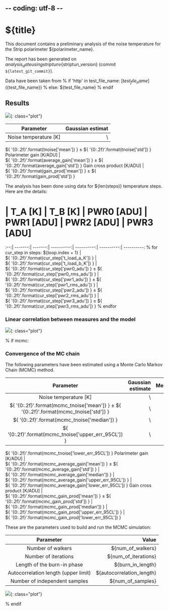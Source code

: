 ## -- coding: utf-8 --

<h1>${title}</h1>

This document contains a preliminary analysis of the noise temperature for
the Strip polarimeter ${polarimeter_name}.

The report has been generated on ${analysis_date} using striptun
v${striptun_version} (commit `${latest_git_commit}`).

Data have been taken from
% if 'http' in test_file_name:
[${test_file_name}](${test_file_name})
% else:
${test_file_name}
% endif

<h2>Results</h2>

![](temperature_timestream.svg){: class="plot"}

  Parameter | Gaussian estimat
:----------:| -----------------:
Noise temperature [K] | \
   ${ '{0:.2f}'.format(tnoise['mean']) } ± ${ '{0:.2f}'.format(tnoise['std']) }
Polarimeter gain [K/ADU] | \
   ${ '{0:.2f}'.format(average_gain['mean']) } ± ${ '{0:.2f}'.format(average_gain['std']) }
Gain cross product [K/ADU] | \
   ${ '{0:.2f}'.format(gain_prod['mean']) } ± ${ '{0:.2f}'.format(gain_prod['std']) }

The analysis has been done using data for ${len(steps)} temperature steps. Here are the details:

#   | T_A [K] | T_B [K] | PWR0 [ADU] | PWR1 [ADU] | PWR2 [ADU] | PWR3 [ADU]
:--:| -------:| -------:| ----------:| ----------:| ----------:| ----------:
    % for cur_step in steps:
${loop.index + 1} | \
${ '{0:.2f}'.format(cur_step['t_load_a_K']) } | \
${ '{0:.2f}'.format(cur_step['t_load_b_K']) } | \
${ '{0:.2f}'.format(cur_step['pwr0_adu']) } ± ${ '{0:.2f}'.format(cur_step['pwr0_rms_adu']) } | \
${ '{0:.2f}'.format(cur_step['pwr1_adu']) } ± ${ '{0:.2f}'.format(cur_step['pwr1_rms_adu']) } | \
${ '{0:.2f}'.format(cur_step['pwr2_adu']) } ± ${ '{0:.2f}'.format(cur_step['pwr2_rms_adu']) } | \
${ '{0:.2f}'.format(cur_step['pwr3_adu']) } ± ${ '{0:.2f}'.format(cur_step['pwr3_rms_adu']) }
    % endfor

<h3>Linear correlation between measures and the model</h3>

![](tnoise_linear_correlation.svg){: class="plot"}

% if mcmc:

<h3>Convergence of the MC chain</h3>

The following parameters have been estimated using a Monte Carlo Markov Chain (MCMC) method.

  Parameter | Gaussian estimate | Median | Upper error | Lower error 
:----------:| -----------------:| ------:| ----------: | -----------:
Noise temperature [K] | \
   ${ '{0:.2f}'.format(mcmc_tnoise['mean']) } ± ${ '{0:.2f}'.format(mcmc_tnoise['std']) } | \
   ${ '{0:.2f}'.format(mcmc_tnoise['median']) } | \
   ${ '{0:.2f}'.format(mcmc_tnoise['upper_err_95CL']) } | \
   ${ '{0:.2f}'.format(mcmc_tnoise['lower_err_95CL']) }
Polarimeter gain [K/ADU] | \
   ${ '{0:.2f}'.format(mcmc_average_gain['mean']) } ± ${ '{0:.2f}'.format(mcmc_average_gain['std']) } | \
   ${ '{0:.2f}'.format(mcmc_average_gain['median']) } | \
   ${ '{0:.2f}'.format(mcmc_average_gain['upper_err_95CL']) } | \
   ${ '{0:.2f}'.format(mcmc_average_gain['lower_err_95CL']) }
Gain cross product [K/ADU] | \
   ${ '{0:.2f}'.format(mcmc_gain_prod['mean']) } ± ${ '{0:.2f}'.format(mcmc_gain_prod['std']) } | \
   ${ '{0:.2f}'.format(mcmc_gain_prod['median']) } | \
   ${ '{0:.2f}'.format(mcmc_gain_prod['upper_err_95CL']) } | \
   ${ '{0:.2f}'.format(mcmc_gain_prod['lower_err_95CL']) }


These are the parameters used to build and run the MCMC simulation:

Parameter | Value
:--------:| ----:
Number of walkers | ${num_of_walkers}
Number of iterations | ${num_of_iterations}
Length of the burn-in phase | ${burn_in_length}
Autocorrelation length (upper limit) | ${autocorrelation_length}
Number of independent samples | ${num_of_samples}

![](tnoise_corner_plot.svg){: class="plot"}

% endif